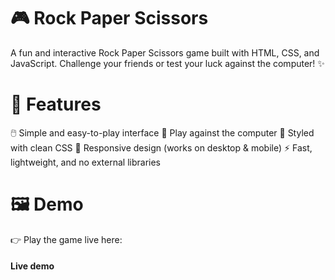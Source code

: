 # 🎮 Rock Paper Scissors
A fun and interactive Rock Paper Scissors game built with HTML, CSS, and JavaScript. Challenge your friends or test your luck against the computer! ✨

# 🚀 Features
 🖱️ Simple and easy-to-play interface
 🤖 Play against the computer
 🎨 Styled with clean CSS
 📱 Responsive design (works on desktop & mobile)
 ⚡ Fast, lightweight, and no external libraries
# 🖼️ Demo
 👉 Play the game live here:
#### Live demo
